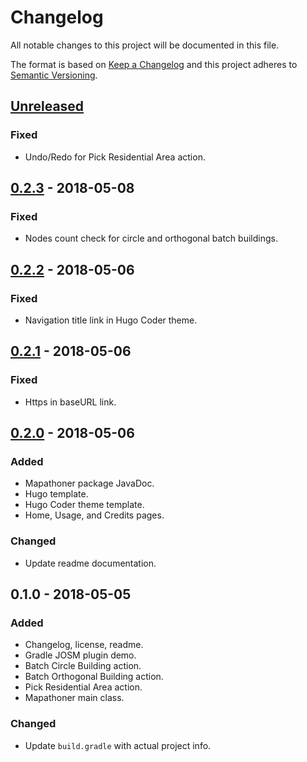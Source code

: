 # Changelog
All notable changes to this project will be documented in this file.

The format is based on [Keep a Changelog] and this project adheres to
[Semantic Versioning].

[Keep a Changelog]: http://keepachangelog.com/
[Semantic Versioning]: http://semver.org/

## [Unreleased]
### Fixed
- Undo/Redo for Pick Residential Area action.

## [0.2.3] - 2018-05-08
### Fixed
- Nodes count check for circle and orthogonal batch buildings.

## [0.2.2] - 2018-05-06
### Fixed
- Navigation title link in Hugo Coder theme.

## [0.2.1] - 2018-05-06
### Fixed
- Https in baseURL link.

## [0.2.0] - 2018-05-06
### Added
- Mapathoner package JavaDoc.
- Hugo template.
- Hugo Coder theme template.
- Home, Usage, and Credits pages.

### Changed
- Update readme documentation.

## 0.1.0 - 2018-05-05
### Added
- Changelog, license, readme.
- Gradle JOSM plugin demo.
- Batch Circle Building action.
- Batch Orthogonal Building action.
- Pick Residential Area action.
- Mapathoner main class.

### Changed
- Update `build.gradle` with actual project info.

[Unreleased]: https://github.com/qeef/mapathoner/compare/v0.2.3...HEAD
[0.2.3]: https://github.com/qeef/mapathoner/compare/v0.2.2...v0.2.3
[0.2.2]: https://github.com/qeef/mapathoner/compare/v0.2.1...v0.2.2
[0.2.1]: https://github.com/qeef/mapathoner/compare/v0.2.0...v0.2.1
[0.2.0]: https://github.com/qeef/mapathoner/compare/v0.1.0...v0.2.0
